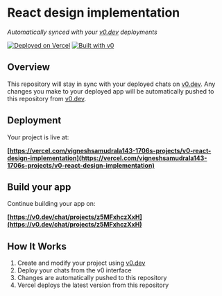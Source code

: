 # React design implementation

*Automatically synced with your [v0.dev](https://v0.dev) deployments*

[![Deployed on Vercel](https://img.shields.io/badge/Deployed%20on-Vercel-black?style=for-the-badge&logo=vercel)](https://vercel.com/vigneshsamudrala143-1706s-projects/v0-react-design-implementation)
[![Built with v0](https://img.shields.io/badge/Built%20with-v0.dev-black?style=for-the-badge)](https://v0.dev/chat/projects/z5MFxhczXxH)

## Overview

This repository will stay in sync with your deployed chats on [v0.dev](https://v0.dev).
Any changes you make to your deployed app will be automatically pushed to this repository from [v0.dev](https://v0.dev).

## Deployment

Your project is live at:

**[https://vercel.com/vigneshsamudrala143-1706s-projects/v0-react-design-implementation](https://vercel.com/vigneshsamudrala143-1706s-projects/v0-react-design-implementation)**

## Build your app

Continue building your app on:

**[https://v0.dev/chat/projects/z5MFxhczXxH](https://v0.dev/chat/projects/z5MFxhczXxH)**

## How It Works

1. Create and modify your project using [v0.dev](https://v0.dev)
2. Deploy your chats from the v0 interface
3. Changes are automatically pushed to this repository
4. Vercel deploys the latest version from this repository